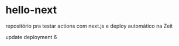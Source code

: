 # hello-next
repositório pra testar actions com next.js e deploy automático na Zeit

update deployment 6
